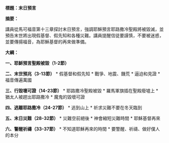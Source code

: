 **標題：末日預言**

**摘要：**

講員從馬可福音第十三章探討末日預言，強調耶穌預言耶路撒冷聖殿將被毀滅，並預告末世將出現假基督、假先知和各種災難。講員提醒信徒要謹慎，不要被迷惑，並要傳揚福音，為耶穌基督的再來做準備。

**大綱：**

**一、耶穌預言聖殿被毀（1-2節）**

**二、末世預兆（3-13節）**
    * 假基督和假先知
    * 戰爭、地震、饑荒
    * 逼迫和見證
    * 福音傳遍萬國

**三、行毀壞可證（14-23節）**
    * 耶路撒冷聖殿被毀
    * 羅馬軍旗插在聖殿廢墟上
    * 猶太人被趕出耶路撒冷
    * 魔鬼的毀壞可證

**四、逃離耶路撒冷（24-27節）**
    * 逃到山上
    * 祈求災難不要在冬天臨到

**五、末日災難（28-32節）**
    * 災難空前絕後
    * 神會縮短災難時間
    * 耶穌基督再來

**六、警醒祈禱（33-37節）**
    * 不知道耶穌再來的時間
    * 要警醒、祈禱、做好僕人的本分